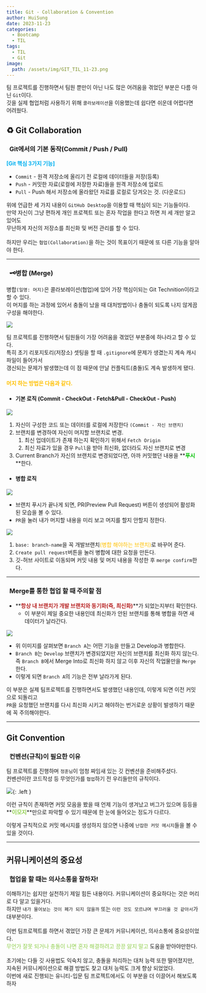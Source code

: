 ```yaml
---
title: Git - Collaboration & Convention
author: HuiSung
date: 2023-11-23
categories: 
  - Bootcamp
  - TIL
tags:
  - TIL
  - Git
image:
  path: /assets/img/GIT_TIL_11-23.png
---
```


팀 프로젝트를 진행하면서 팀원 뿐만이 아닌 나도 많은 어려움을 겪었던 부분은 다름 아닌 `Git`이다.<br>
깃을 실제 협업처럼 사용하기 위해 `콜라보레이션`을 이용했는데 쉽다면 쉬운데 어렵다면 어려웠다.

## ♻️ Git Collaboration

### <mark style="background: #FFB8EBA6;"></mark>&nbsp; Git에서의 기본 동작(Commit / Push / Pull)

**<span style="font-weight:bold; color:#00b0f0">[Git 핵심 3가지 기능]</span>**
- `Commit` - 원격 저장소에 올리기 전 로컬에 데이터들을 저장(등록)
- `Push` - 커밋한 자료(로컬에 저장한 자료)들을 원격 저장소에 업로드
- `Pull` - Push 해서 저장소에 올라왔던 자료를 로컬로 당겨오는 것. (다운로드)<br>

위에 언급한 세 가지 내용이 `GitHub Desktop`을 이용할 때 핵심이 되는 기능들이다.<br>
만약 자신이 그냥 편하게 개인 프로젝트 또는 혼자 작업을 한다고 하면 저 세 개만 알고 있어도<br>
무난하게 자신의 저장소를 최신화 및 버전 관리를 할 수 있다.<br><br>
하지만 우리는 `협업(Collaboration)`을 하는 것이 목표이기 때문에 또 다른 기능을 알아야 한다.

---

### <mark style="background: #FFB8EBA6;"></mark>&nbsp; 🗝️병합 (Merge)
병합`(일명: 머지)`은 콜라보레이션(협업)에 있어 가장 핵심이되는 Git Technition이라고 할 수 있다.<br>
이 머지를 하는 과정에 있어서 충돌이 났을 때 대처방법이나 충돌이 되도록 나지 않게끔 구성을 해야한다. 

![](https://i.imgur.com/OVVxAr5.png)

팀 프로젝트를 진행하면서 팀원들이 가장 어려움을 겪었던 부분중에 하나라고 할 수 있다.<br>
특히 초기 리포지토리(저장소) 셋팅을 할 때 `.gitignore`에 문제가 생겼는지 계속 캐시파일이 들어가서<br>
갱신되는 문제가 발생했는데 이 점 때문에 안날 컨플릭트(충돌)도 계속 발생하게 됐다.
<br>
#### <span style="color:#ffc000">머지 하는 방법은 다음과 같다.</span>
- #### 기본 로직 (Commit - CheckOut - Fetch&Pull - CheckOut - Push)

![](https://i.imgur.com/oc5KL7t.png)

1. 자신이 구성한 코드 또는 데이터를 로컬에 저장한다 `(Commit - 자신 브랜치)`
2. 브랜치를 변경하여 자신이 머지할 브랜치로 변경.
	1. 최신 업데이트가 존재 하는지 확인하기 위해서 `Fetch Origin`
	2. 최신 자료가 있을 경우 `Pull`을 받아 최신화, 없더라도 자신 브랜치로 변경
3. Current Branch가 자신의 브랜치로 변경되었다면, 아까 커밋했던 내용을 **<span style="font-weight:bold; color:#00c000">푸시</span>**한다.

- #### 병합 로직

![](https://i.imgur.com/HPTARx0.png)

- 브랜치 푸시가 끝나게 되면, PR(Preview Pull Request) 버튼이 생성되어 활성화 된 모습을 볼 수 있다.
- `PR`을 눌러 내가 머지할 내용을 미리 보고 머지를 할지 안할지 정한다.

![](https://i.imgur.com/ovKx2a7.png)

1. `base: branch-name`을 꼭 개발브랜치<span style="color:#ffc000">(병합 해야하는 브랜치)</span>로 바꾸어 준다.
2. `Create pull request`버튼을 눌러 병합에 대한 요청을 만든다.
3. 깃-허브 사이트로 이동되며 커밋 내용 및 머지 내용을 작성한 후 `merge confirm`한다.

---

### <mark style="background: #FFB8EBA6;"></mark>&nbsp; Merge를 통한 협업 할 때 주의할 점

- **<span style="font-weight:bold; color:#b92727">항상 내 브랜치가 개발 브랜치와 동기화(즉, 최신화)</span>**가 되었는지부터 확인한다.
	- 이 부분이 제일 중요한 내용인데 최신화가 안된 브랜치를 통해 병합을 하면 새 데이터가 날라간다.

![](https://i.imgur.com/Jq4vbP3.png)

- 위 이미지를 살펴보면 `Branch A`는 어떤 기능을 만들고 Develop과 병합한다.
- `Branch B`는 `Develop` 브랜치가 변경되었지만 자신의 브랜치를 최신화 하지 않는다.<br>
  즉 `Branch B`에서 Merge Into로 최신화 하지 않고 이후 자신의 작업물만을 `Merge`한다.
- 이렇게 되면 `Branch A`의 기능은 전부 날라가게 된다.

이 부분은 실제 팀프로젝트를 진행하면서도 발생했던 내용인데, 이렇게 되면 이전 커밋으로 되돌리고<br>
`PR`을 요청했던 브랜치를 다시 최신화 시키고 해야하는 번거로운 상황이 발생하기 때문에 꼭 주의해야한다.

--- 

## Git Convention
### <mark style="background: #FFB8EBA6;"></mark>&nbsp; 컨벤션(규칙)이 필요한 이유

팀 프로젝트를 진행하며 `정훈님`이 엄청 짜임새 있는 깃 컨벤션을 준비해주셨다.<br>
컨벤션이란 코드작성 등 무엇인가를 `협업`하기 전 우리들만의 규칙이다.

![](https://i.imgur.com/qoqvSf5.png){: .left }<br>

이런 규칙이 존재하면 커밋 모음을 봤을 때 언제 기능이 생겨났고 버그가 있으며 등등을<br>
**<span style="font-weight:bold; color:#92d050">이모지</span>**만으로 파악할 수 있기 때문에 한 눈에 들어오는 정도가 다르다.

이렇게 규칙적으로 커밋 메시지를 생성하지 않으면 나중에 `난잡한 커밋 메시지`들을 볼 수 있을 것이다.<br>

---

## 커뮤니케이션의 중요성
### <mark style="background: #FFB8EBA6;"></mark>&nbsp; 협업을 할 때는 의사소통을 잘하자!
이해하기는 쉽지만 실천하기 제일 힘든 내용이다. 커뮤니케이션이 중요하다는 것은 머리로 다 알고 있을거다.<br>
하지만 `내가 물어보는 것이 폐가 되지 않을까` 또는 `이런 것도 모르냐며 부끄러울 것 같아서`가 대부분이다.<br>
<br>
이번 팀프로젝트를 하면서 겪었던 가장 큰 문제가 커뮤니케이션, 의사소통에 중요성이었다.<br>
<span style="color:#92d050">무언가 잘못 되거나 충돌이 나면 혼자 해결하려고 끙끙 앓지 말고</span> 도움을 받아야만한다.<br>
<br>
초기에는 다들 깃 사용법도 익숙치 않고, 충돌을 처리하는 대처 능력 또한 떨어졌지만,<br>
지속된 커뮤니케이션으로 해결 방법도 찾고 대처 능력도 크게 향상 되었었다.
<br>
이번에 새로 진행되는 유니티-입문 팀 프로젝트에서도 이 부분을 더 이끌어서 해보도록 하자